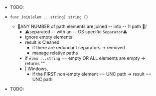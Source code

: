 * TODO:

* `func Join(elem ...string) string {}`
  * 👀ANY NUMBER of path elements are joined -- into -- 1! path 👀/ 
    * ⚠️separated -- with an -- OS specific `Separator`⚠️
    * ignore empty elements 
    * result is Cleaned
      * if there are redundant separators -> removed
      * manage relative paths
    * if `elem ...string` == empty OR ALL elements are empty -> returns ""
    * | Windows,
      * if the FIRST non-empty element == UNC path -> result == UNC path 

* TODO: